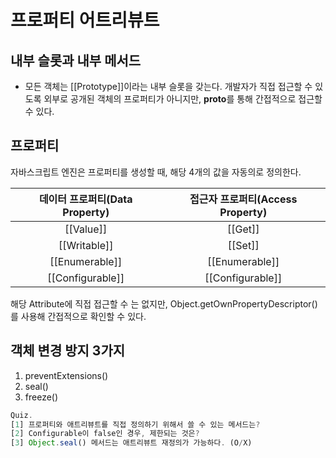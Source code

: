 # 프로퍼티 어트리뷰트

## 내부 슬롯과 내부 메서드

- 모든 객체는 [[Prototype]]이라는 내부 슬롯을 갖는다. 개발자가 직접 접근할 수 있도록 외부로 공개된 객체의 프로퍼티가 아니지만, **proto**를 통해 간접적으로 접근할 수 있다.

## 프로퍼티

자바스크립트 엔진은 프로퍼티를 생성할 때, 해당 4개의 값을 자동의로 정의한다.

| 데이터 프로퍼티(Data Property) | 접근자 프로퍼티(Access Property) |
| :----------------------------: | :------------------------------: |
|           [[Value]]            |             [[Get]]              |
|          [[Writable]]          |             [[Set]]              |
|         [[Enumerable]]         |          [[Enumerable]]          |
|        [[Configurable]]        |         [[Configurable]]         |

해당 Attribute에 직접 접근할 수 는 없지만, Object.getOwnPropertyDescriptor()를 사용해 간접적으로 확인할 수 있다.

## 객체 변경 방지 3가지

1. preventExtensions()
2. seal()
3. freeze()

```javascript
Quiz.
[1] 프로퍼티와 애트리뷰트를 직접 정의하기 위해서 쓸 수 있는 메서드는?
[2] Configurable이 false인 경우, 제한되는 것은?
[3] Object.seal() 메서드는 애트리뷰트 재정의가 가능하다. (O/X)
```
